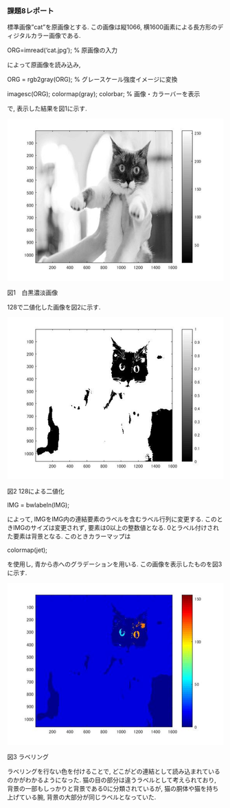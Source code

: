 ### 課題8レポート

標準画像”cat”を原画像とする. この画像は縦1066, 横1600画素による長方形のディジタルカラー画像である.

ORG=imread(‘cat.jpg’); % 原画像の入力

によって原画像を読み込み,

ORG = rgb2gray(ORG); % グレースケール強度イメージに変換

imagesc(ORG); colormap(gray); colorbar; % 画像・カラーバーを表示

で, 表示した結果を図1に示す.

![現画像](https://github.com/A3N1/lecture_image_processing-report/blob/master/image/8-1.jpg?raw=true)

図1　白黒濃淡画像

128で二値化した画像を図2に示す.

![現画像](https://github.com/A3N1/lecture_image_processing-report/blob/master/image/8-2.jpg?raw=true)

図2 128による二値化

IMG = bwlabeln(IMG);

によって, IMGをIMG内の連結要素のラベルを含むラベル行列に変更する. このときIMGのサイズは変更されず, 要素は0以上の整数値となる. 0とラベル付けされた要素は背景となる. このときカラーマップは

colormap(jet);

を使用し, 青から赤へのグラデーションを用いる. この画像を表示したものを図3に示す.

![現画像](https://github.com/A3N1/lecture_image_processing-report/blob/master/image/8-3.jpg?raw=true)

図3 ラベリング

ラベリングを行ない色を付けることで, どこがどの連結として読み込まれているのかがわかるようになった. 猫の目の部分は違うラベルとして考えられており, 背景の一部もしっかりと背景である0に分類されているが, 猫の胴体や猫を持ち上げている腕, 背景の大部分が同じラベルとなっていた.
